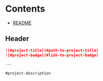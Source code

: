 # Contents

- [README](#readme)

## Header

```markdown
![#project-title](#path-to-project-title)
![#project-badge](#link-to-project-badge)

---

#project-description
```
